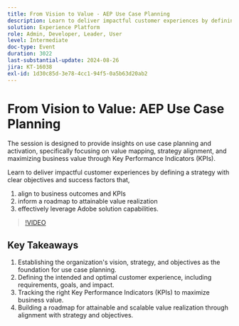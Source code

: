 ```yaml
---
title: From Vision to Value - AEP Use Case Planning
description: Learn to deliver impactful customer experiences by defining a strategy with clear objectives and success factors that 1) align to business outcomes and KPIs, 2) inform a roadmap to attainable value realization, and 3) effectively leverage Adobe solution capabilities.
solution: Experience Platform
role: Admin, Developer, Leader, User
level: Intermediate
doc-type: Event
duration: 3022
last-substantial-update: 2024-08-26
jira: KT-16038
exl-id: 1d30c85d-3e78-4cc1-94f5-0a5b63d20ab2
---
```

# From Vision to Value: AEP Use Case Planning

The session is designed to provide insights on use case planning and activation, specifically focusing on value mapping, strategy alignment, and maximizing business value through Key Performance Indicators (KPIs).

Learn to deliver impactful customer experiences by defining a strategy with clear objectives and success factors that,

1. align to business outcomes and KPIs
1. inform a roadmap to attainable value realization
1. effectively leverage Adobe solution capabilities.

>[!VIDEO](https://video.tv.adobe.com/v/3433025/?learn=on)

## Key Takeaways

1. Establishing the organization's vision, strategy, and objectives as the foundation for use case planning.
1. Defining the intended and optimal customer experience, including requirements, goals, and impact.
1. Tracking the right Key Performance Indicators (KPIs) to maximize business value.
1. Building a roadmap for attainable and scalable value realization through alignment with strategy and objectives.
